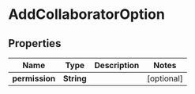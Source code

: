 
# AddCollaboratorOption

## Properties
Name | Type | Description | Notes
------------ | ------------- | ------------- | -------------
**permission** | **String** |  |  [optional]



